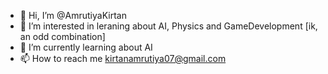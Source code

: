 - 👋 Hi, I’m @AmrutiyaKirtan
- 👀 I’m interested in leraning about AI, Physics and GameDevelopment [ik, an odd combination]
- 🌱 I’m currently learning about AI 
- 📫 How to reach me kirtanamrutiya07@gmail.com

<!---
AmrutiyaKirtan/AmrutiyaKirtan is a ✨ special ✨ repository because its `README.md` (this file) appears on your GitHub profile.
You can click the Preview link to take a look at your changes.
--->
